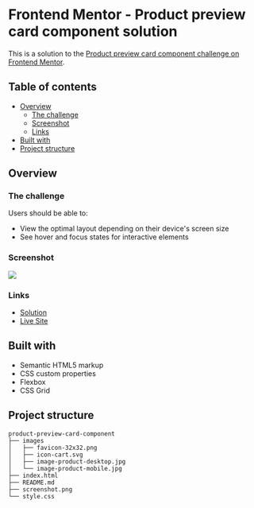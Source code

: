 # Frontend Mentor - Product preview card component solution

This is a solution to the [Product preview card component challenge on Frontend Mentor](https://www.frontendmentor.io/challenges/product-preview-card-component-GO7UmttRfa).

## Table of contents

- [Overview](#overview)
  - [The challenge](#the-challenge)
  - [Screenshot](#screenshot)
  - [Links](#links)
- [Built with](#built-with)
- [Project structure](#project-structure)

## Overview

### The challenge

Users should be able to:

- View the optimal layout depending on their device's screen size
- See hover and focus states for interactive elements

### Screenshot

![](./screenshot.jpg)

### Links

- [Solution](https://github.com/nerdy-guy/product-preview-card-component)
- [Live Site](https://nerdy-guy.github.io/product-preview-card-component)

## Built with

- Semantic HTML5 markup
- CSS custom properties
- Flexbox
- CSS Grid

## Project structure

```
product-preview-card-component
├── images
│   ├── favicon-32x32.png
│   ├── icon-cart.svg
│   ├── image-product-desktop.jpg
│   └── image-product-mobile.jpg
├── index.html
├── README.md
├── screenshot.png
└── style.css
```
